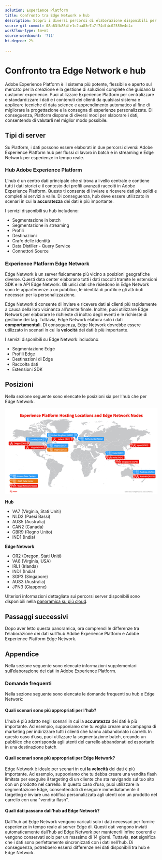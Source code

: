 ```yaml
---
solution: Experience Platform
title: Confronto tra Edge Network e hub
description: Scopri i diversi percorsi di elaborazione disponibili per Adobe Experience Platform.
source-git-commit: 08a63fb854fe1c2aa83e7a7f74df4c02580e4d4c
workflow-type: tm+mt
source-wordcount: '711'
ht-degree: 2%

---
```



# Confronto tra Edge Network e hub

Adobe Experience Platform è il sistema più potente, flessibile e aperto sul mercato per la creazione e la gestione di soluzioni complete che guidano la customer experience. Puoi utilizzare Experience Platform per centralizzare e standardizzare i dati e i contenuti dei clienti da qualsiasi sistema e applicare tecniche di data science e apprendimento automatico al fine di migliorare la progettazione e la consegna di esperienze personalizzate. Di conseguenza, Platform dispone di diversi modi per elaborare i dati, consentendo di valutarli nel miglior modo possibile.

## Tipi di server

Su Platform, i dati possono essere elaborati in due percorsi diversi: Adobe Experience Platform hub per flussi di lavoro in batch e in streaming e Edge Network per esperienze in tempo reale.

### Hub Adobe Experience Platform

L’hub è un centro dati principale che si trova a livello centrale e contiene tutti i dati storici e il contesto dei profili avanzati raccolti in Adobe Experience Platform. Questo ti consente di inviare e ricevere dati più solidi e completi ai servizi a valle. Di conseguenza, hub deve essere utilizzato in scenari in cui la **accuratezza** dei dati è più importante.

I servizi disponibili su hub includono:

- Segmentazione in batch
- Segmentazione in streaming
- Profili
- Destinazioni
- Grafo delle identità
- Data Distiller - Query Service
- Connettori Source

### Experience Platform Edge Network

Edge Network è un server fisicamente più vicino a posizioni geografiche diverse. Questi data center elaborano tutti i dati raccolti tramite le estensioni SDK e le API Edge Network. Gli unici dati che risiedono in Edge Network sono le appartenenze a un pubblico, le identità di profilo e gli attributi necessari per la personalizzazione.

Edge Network ti consente di inviare e ricevere dati ai clienti più rapidamente a causa della loro vicinanza all’utente finale. Inoltre, puoi utilizzare Edge Network per elaborare le richieste di inoltro degli eventi e le richieste di gestione dei tag. Tuttavia, Edge Network elabora solo i dati **comportamentali**. Di conseguenza, Edge Network dovrebbe essere utilizzato in scenari in cui la **velocità** dei dati è più importante.

I servizi disponibili su Edge Network includono:

- Segmentazione Edge
- Profili Edge
- Destinazioni di Edge
- Raccolta dati
- Estensioni SDK

## Posizioni

Nella sezione seguente sono elencate le posizioni sia per l’hub che per Edge Network.

![Diagramma che elenca le diverse posizioni per i server hub e Edge Network.](./images/servers/platform-server-locations.png)

**Hub**

- VA7 (Virginia, Stati Uniti)
- NLD2 (Paesi Bassi)
- AUS5 (Australia)
- CAN2 (Canada)
- GBR9 (Regno Unito)
- IND1 (India)

**Edge Network**

- OR2 (Oregon, Stati Uniti)
- VA6 (Virginia, USA)
- IRL1 (Irlanda)
- IND1 (India)
- SGP3 (Singapore)
- AUS3 (Australia)
- JPN3 (Giappone)

Ulteriori informazioni dettagliate sui percorsi server disponibili sono disponibili nella [panoramica su più cloud](./multi-cloud.md#available-cloud-regions).

## Passaggi successivi

Dopo aver letto questa panoramica, ora comprendi le differenze tra l’elaborazione dei dati sull’hub Adobe Experience Platform e Adobe Experience Platform Edge Network.

## Appendice

Nella sezione seguente sono elencate informazioni supplementari sull’elaborazione dei dati in Adobe Experience Platform.

### Domande frequenti

Nella sezione seguente sono elencate le domande frequenti su hub e Edge Network:

#### Quali scenari sono più appropriati per l&#39;hub?

L&#39;hub è più adatto negli scenari in cui la **accuratezza** dei dati è più importante. Ad esempio, supponiamo che tu voglia creare una campagna di marketing per indirizzare tutti i clienti che hanno abbandonato i carrelli. In questo caso d’uso, puoi utilizzare la segmentazione batch, creando un pubblico che corrisponda agli utenti del carrello abbandonati ed esportarlo in una destinazione batch.

#### Quali scenari sono più appropriati per Edge Network?

Edge Network è ideale per scenari in cui **la velocità** dei dati è più importante. Ad esempio, supponiamo che tu debba creare una vendita flash limitata per eseguire il targeting di un cliente che sta navigando sul tuo sito con un prodotto nel carrello. In questo caso d’uso, puoi utilizzare la segmentazione Edge, consentendoti di eseguire immediatamente il targeting e inviare una notifica personalizzata agli utenti con un prodotto nel carrello con una &quot;vendita flash&quot;.

#### Quali dati passano dall’hub ad Edge Network?

Dall’hub ad Edge Network vengono caricati solo i dati necessari per fornire esperienze in tempo reale ai server Edge di. Questi dati vengono inviati automaticamente dall’hub ad Edge Network per mantenerli infine coerenti e vengono conservati solo per un massimo di 14 giorni. Tuttavia, **not** significa che i dati sono perfettamente sincronizzati con i dati nell&#39;hub. Di conseguenza, potrebbero esserci differenze nei dati disponibili tra hub e Edge Network.
